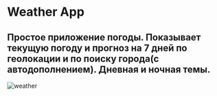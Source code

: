 # Weather App


## Простое приложение погоды. Показывает текущую погоду и прогноз на 7 дней по геолокации и по поиску города(с автодополнением). Дневная и ночная темы.

![weather]([https://github.com/Loveink/WeatherAppVK/blob/develop/example.gif](https://github.com/Loveink/WeatherAppVK/blob/main/Simulator-Screen-Recording-iPhone-15-Pro-2024-03-25-at-20.44.34.gif)https://github.com/Loveink/WeatherAppVK/blob/main/Simulator-Screen-Recording-iPhone-15-Pro-2024-03-25-at-20.44.34.gif)

